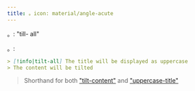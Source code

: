 ```yaml
---
title: 。icon: material/angle-acute
---
```


。: "till- all"

。:

```md
> [!info|tilt-all] The title will be displayed as uppercase
> The content will be tilted
```
> Shorthand for both ["tilt-content"](../content-styling/page-7.md)
> and ["uppercase-title"](../title-styling/page-17.md)
